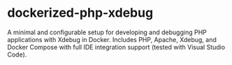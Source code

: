 # dockerized-php-xdebug
A minimal and configurable setup for developing and debugging PHP applications with Xdebug in Docker. Includes PHP, Apache, Xdebug, and Docker Compose with full IDE integration support (tested with Visual Studio Code).
